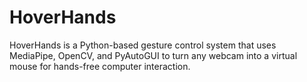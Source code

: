 # HoverHands
HoverHands is a Python-based gesture control system that uses MediaPipe, OpenCV, and  PyAutoGUI to turn any webcam into a virtual mouse for hands-free computer interaction.
